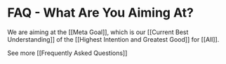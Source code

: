 # FAQ - What Are You Aiming At?

We are aiming at the [[Meta Goal]], which is our [[Current Best Understanding]] of the [[Highest Intention and Greatest Good]] for [[All]]. 

See more [[Frequently Asked Questions]]  
